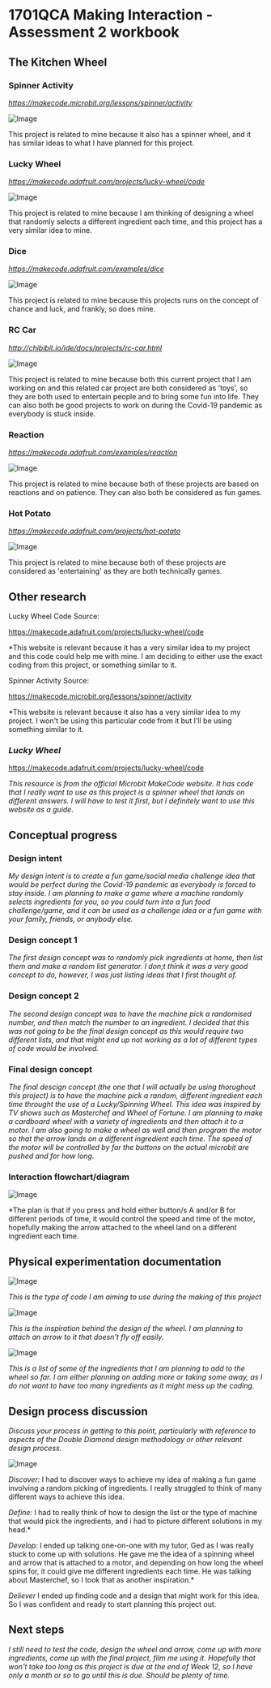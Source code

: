 
# 1701QCA Making Interaction - Assessment 2 workbook #

## The Kitchen Wheel ##

### Spinner Activity ###

*https://makecode.microbit.org/lessons/spinner/activity*

![Image](spinnerwheel.jpg)

This project is related to mine because it also has a spinner wheel, and it has similar ideas to what I have planned for this project.

### Lucky Wheel ###

*https://makecode.adafruit.com/projects/lucky-wheel/code*

![Image](luckywheel.jpg)

This project is related to mine because I am thinking of designing a wheel that randomly selects a different ingredient each time, and this project has a very similar idea to mine. 

### Dice ###

*https://makecode.adafruit.com/examples/dice*

![Image](dice.png)

This project is related to mine because this projects runs on the concept of chance and luck, and frankly, so does mine. 

### RC Car ###

*http://chibibit.io/ide/docs/projects/rc-car.html*

![Image](rccar.jpg)

This project is related to mine because both this current project that I am working on and this related car project are both considered as 'toys', so they are both used to entertain people and to bring some fun into life. They can also both be good projects to work on during the Covid-19 pandemic as everybody is stuck inside. 

### Reaction ###

*https://makecode.adafruit.com/examples/reaction*

![Image](reaction.jpg)

This project is related to mine because both of these projects are based on reactions and on patience. They can also both be considered as fun games. 

### Hot Potato ###

*https://makecode.adafruit.com/projects/hot-potato*

![Image](hotpotato.jpg)

This project is related to mine because both of these projects are considered as 'entertaining' as they are both technically games. 

## Other research ##

Lucky Wheel Code Source:

https://makecode.adafruit.com/projects/lucky-wheel/code

*This website is relevant because it has a very similar idea to my project and this code could help me with mine. I am deciding to either use the exact coding from this project, or something similar to it. 

Spinner Activity Source:

https://makecode.microbit.org/lessons/spinner/activity

*This website is relevant because it also has a very similar idea to my project. I won't be using this particular code from it but I'll be using something similar to it. 

### *Lucky Wheel* ###

https://makecode.adafruit.com/projects/lucky-wheel/code

*This resource is from the official Microbit MakeCode website. It has code that I really want to use as this project is a spinner wheel that lands on different answers. I will have to test it first, but I definitely want to use this website as a guide.*

## Conceptual progress ##

### Design intent ###
*My design intent is to create a fun game/social media challenge idea that would be perfect during the Covid-19 pandemic as everybody is forced to stay inside. I am planning to make a game where a machine randomly selects ingredients for you, so you could turn into a fun food challenge/game, and it can be used as a challenge idea or a fun game with your family, friends, or anybody else.*

### Design concept 1 ###
*The first design concept was to randomly pick ingredients at home, then list them and make a random list generator. I don;t think it was a very good concept to do, however, I was just listing ideas that I first thought of.*

### Design concept 2 ###
*The second design concept was to have the machine pick a randomised number, and then match the number to an ingredient. I decided that this was not going to be the final design concept as this would require two different lists, and that might end up not working as a lot of different types of code would be involved.*

### Final design concept ###
*The final descign concept (the one that I will actually be using thorughout this project) is to have the machine pick a random, different ingredient each time throught the use of a Lucky/Spinning Wheel. This idea was inspired by TV shows such as Masterchef and Wheel of Fortune. I am planning to make a cardboard wheel with a variety of ingredients and then attach it to a motor. I am also going to make a wheel as well and then program the motor so that the arrow lands on a different ingredient each time. The speed of the motor will be controlled by far the buttons on the actual microbit are pushed and for how long.*

### Interaction flowchart/diagram ###

![Image](diagram.png)

*The plan is that if you press and hold either button/s A and/or B for different periods of time, it would control the speed and time of the motor, hopefully making the arrow attached to the wheel land on a different ingredient each time. 

## Physical experimentation documentation ##

![Image](code.png)

*This is the type of code I am aiming to use during the making of this project*

![Image](spinnerwheel.jpg)

*This is the inspiration behind the design of the wheel. I am planning to attach an arrow to it that doesn't fly off easily.* 

![Image](list.png)

*This is a list of some of the ingredients that I am planning to add to the wheel so far. I am either planning on adding more or taking some away, as I do not want to have too many ingredients as it might mess up the coding.*

## Design process discussion ##
*Discuss your process in getting to this point, particularly with reference to aspects of the Double Diamond design methodology or other relevant design process.*

![Image](doublediamond.png)

*Discover:*
I had to discover ways to achieve my idea of making a fun game involving a random picking of ingredients. I really struggled to think of many different ways to achieve this idea. 

*Define:*
I had to really think of how to design the list or the type of machine that would pick the ingredients, and i had to picture different solutions in my head.*

*Develop:*
I ended up talking one-on-one with my tutor, Ged as I was really stuck to come up with solutions. He gave me the idea of a spinning wheel and arrow that is attached to a motor, and depending on how long the wheel spins for, it could give me different ingredients each time. He was talking about Masterchef, so I took that as another inspiration.*

*Deliever*
I ended up finding code and a design that might work for this idea. So I was confident and ready to start planning this project out.

## Next steps ##
*I still need to test the code, design the wheel and arrow, come up with more ingredients, come up with the final project, film me using it. Hopefully that won't take too long as this project is due at the end of Week 12, so I have only a month or so to go until this is due. Should be plenty of time.*
